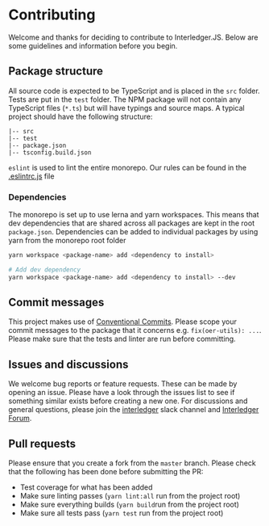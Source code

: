 # Contributing

Welcome and thanks for deciding to contribute to Interledger.JS. Below are some guidelines and information before you begin.

## Package structure

All source code is expected to be TypeScript and is placed in the `src` folder. Tests are put in the `test` folder.
The NPM package will not contain any TypeScript files (`*.ts`) but will have typings and source maps. A typical project should have the following structure:

```
|-- src
|-- test
|-- package.json
|-- tsconfig.build.json
```

`eslint` is used to lint the entire monorepo. Our rules can be found in the [.eslintrc.js](./.eslintrc.js) file

### Dependencies

The monorepo is set up to use lerna and yarn workspaces. This means that dev dependencies that are shared across all packages are kept in the root `package.json`.
Dependencies can be added to individual packages by using yarn from the monorepo root folder

```sh
yarn workspace <package-name> add <dependency to install>

# Add dev dependency
yarn workspace <package-name> add <dependency to install> --dev
```

## Commit messages

This project makes use of [Conventional Commits](https://www.conventionalcommits.org/). Please scope your commit messages to the package that it concerns e.g. `fix(oer-utils): ...`.
Please make sure that the tests and linter are run before committing.

## Issues and discussions

We welcome bug reports or feature requests. These can be made by opening an issue. Please have a look through the issues list to see if something similar exists before creating a new one.
For discussions and general questions, please join the [interledger](https://communityinviter.com/apps/interledger/interledger-working-groups-slack) slack channel and [Interledger Forum](https://forum.interledger.org/).

## Pull requests

Please ensure that you create a fork from the `master` branch. Please check that the following has been done before submitting the PR:

- Test coverage for what has been added
- Make sure linting passes (`yarn lint:all` run from the project root)
- Make sure everything builds (`yarn build`run from the project root)
- Make sure all tests pass (`yarn test` run from the project root)
